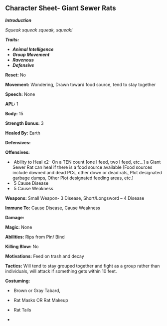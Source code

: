 ## Character Sheet- Giant Sewer Rats

***Introduction***

*Squeak squeak squeak, squeak!*

***Traits:***

- ***Animal Intelligence***
- ***Group Movement***
- ***Ravenous***
- ***Defensive***

**Reset:** No

**Movement:** Wondering, Drawn toward food source, tend to stay together

**Speech:** None

**APL:** 1

**Body:** 15

**Strength Bonus:** 3

**Healed By:** Earth

**Defensives:**

**Offensives:**

- ​	Ability to Heal x2- On a TEN count [one I feed, two I feed, etc...] a Giant Sewer Rat can heal if there is a food source available [Food sources include downed and dead PCs, other down or dead rats, Plot designated garbage dumps, Other Plot designated feeding areas, etc.]
- ​	5 Cause Disease
- ​	5 Cause Weakness



**Weapons:** Small Weapon- 3 Disease, Short/Longsword – 4 Disease



**Immune To:** Cause Disease, Cause Weakness



**Damage:**



**Magic:** None



**Abilities:** Rips from Pin/ Bind



**Killing Blow:** No



**Motivations:** Feed on trash and decay



**Tactics:** Will tend to stay grouped together and fight as a group rather than individuals, will attack if something gets within 10 feet.



**Costuming:**

- ​	Brown or Gray Tabard,  
- ​	Rat Masks OR Rat Makeup
- ​	Rat Tails





- 